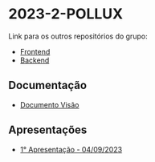 # 2023-2-POLLUX

Link para os outros repositórios do grupo:
- [Frontend](https://github.com/rabelzx/2023-2-POLLUX-FRONTEND)
- [Backend](https://github.com/Nicollaxs/2023-2-POLLUX-BACKEND)

## Documentação
- [Documento Visão](/Documento%20Visão.pdf)

## Apresentações
- [1° Apresentação - 04/09/2023](Apresentações/1°%20Apresentação.pdf)
